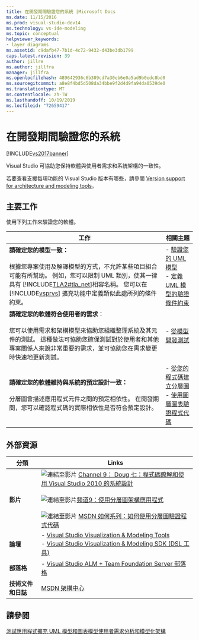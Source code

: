 ```yaml
---
title: 在開發期間驗證您的系統 |Microsoft Docs
ms.date: 11/15/2016
ms.prod: visual-studio-dev14
ms.technology: vs-ide-modeling
ms.topic: conceptual
helpviewer_keywords:
- layer diagrams
ms.assetid: c9dafb47-7b1d-4c72-9432-d43be3db1799
caps.latest.revision: 39
author: jillre
ms.author: jillfra
manager: jillfra
ms.openlocfilehash: 489642936c6b309cd7a30eb6e0a5ad9b0edc8bd0
ms.sourcegitcommit: a8e8f4bd5d508da34bbe9f2d4d9fa94da0539de0
ms.translationtype: MT
ms.contentlocale: zh-TW
ms.lasthandoff: 10/19/2019
ms.locfileid: "72659417"
---
```

# <a name="validate-your-system-during-development"></a>在開發期間驗證您的系統
[!INCLUDE[vs2017banner](../includes/vs2017banner.md)]

Visual Studio 可協助您保持軟體與使用者需求和系統架構的一致性。

 若要查看支援每項功能的 Visual Studio 版本有哪些，請參閱 [Version support for architecture and modeling tools](../modeling/what-s-new-for-design-in-visual-studio.md#VersionSupport)。

## <a name="key-tasks"></a>主要工作
 使用下列工作來驗證您的軟體。

|**工作**|**相關主題**|
|---------------|---------------------------|
|**請確定您的模型一致：**<br /><br /> 根據您專案使用及解譯模型的方式，不允許某些項目組合可能有所幫助。 例如，您可以限制 UML 類別，使其一律具有 [!INCLUDE[TLA2#tla_net](../includes/tla2sharptla-net-md.md)]相容名稱。 您可以在 [!INCLUDE[vsprvs](../includes/vsprvs-md.md)] 擴充功能中定義類似此處所列的條件約束。|-   [驗證您的 UML 模型](../modeling/validate-your-uml-model.md)<br />-   [定義 UML 模型的驗證條件約束](../modeling/define-validation-constraints-for-uml-models.md)|
|**請確定您的軟體符合使用者的需求**：<br /><br /> 您可以使用需求和架構模型來協助您組織整理系統及其元件的測試。 這種做法可協助您確保測試對於使用者和其他專案關係人來說非常重要的需求，並可協助您在需求變更時快速地更新測試。|-   [從模型開發測試](../modeling/develop-tests-from-a-model.md)|
|**請確定您的軟體維持與系統的預定設計一致：**<br /><br /> 分層圖會描述應用程式元件之間的預定相依性。 在開發期間，您可以確認程式碼的實際相依性是否符合預定設計。|-   [從您的程式碼建立分層圖](../modeling/create-layer-diagrams-from-your-code.md)<br />-   [使用圖層圖表驗證程式代碼](../modeling/validate-code-with-layer-diagrams.md)|

## <a name="external-resources"></a>外部資源

|**分類**|**Links**|
|------------------|---------------|
|**影片**|![連結至影片](../data-tools/media/playvideo.gif "連結 playvideo") [Channel 9： Doug 七：程式碼瞭解和使用 Visual Studio 2010 的系統設計](http://go.microsoft.com/fwlink/?LinkId=216100)<br /><br /> ![連結至影片](../data-tools/media/playvideo.gif "PlayVideo")[頻道9：使用分層圖架構應用程式](http://go.microsoft.com/fwlink/?LinkID=201117)<br /><br /> ![連結至影片](../data-tools/media/playvideo.gif "PlayVideo") [MSDN 如何系列：如何使用分層圖驗證程式代碼](http://go.microsoft.com/fwlink/?LinkID=214405)|
|**論壇**|-   [Visual Studio Visualization & Modeling Tools](http://go.microsoft.com/fwlink/?LinkId=184720)<br />-   [Visual Studio Visualization & Modeling SDK (DSL 工具)](http://go.microsoft.com/fwlink/?LinkId=184721)|
|**部落格**|-   [Visual Studio ALM + Team Foundation Server 部落格](http://go.microsoft.com/fwlink/?LinkID=201340)|
|**技術文件和日誌**|[MSDN 架構中心](http://go.microsoft.com/fwlink/?LinkId=201343)|

## <a name="see-also"></a>請參閱
 [測試應用程式](https://msdn.microsoft.com/library/796b7d6d-ad45-4772-9719-55eaf5490dac)[擴充 UML 模型和圖表](../modeling/extend-uml-models-and-diagrams.md)[模型使用者需求](../modeling/model-user-requirements.md)[分析和模型化架構](../modeling/analyze-and-model-your-architecture.md)
